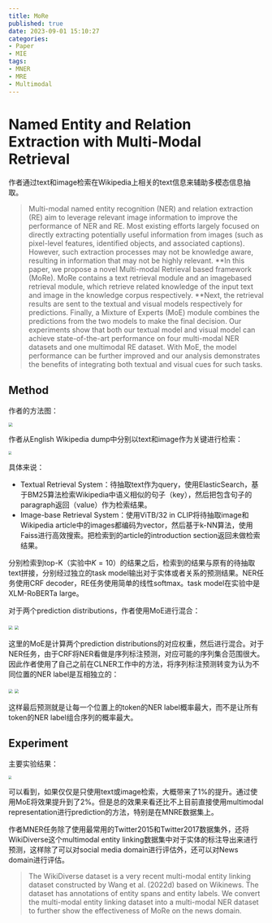 ```yaml
---
title: MoRe
published: true
date: 2023-09-01 15:10:27
categories:
- Paper
- MIE
tags:
- MNER
- MRE
- Multimodal
---
```


# Named Entity and Relation Extraction with Multi-Modal Retrieval

作者通过text和image检索在Wikipedia上相关的text信息来辅助多模态信息抽取。

> Multi-modal named entity recognition (NER) and relation extraction (RE) aim to leverage relevant image information to improve the performance of NER and RE. Most existing efforts largely focused on directly extracting potentially useful information from images (such as pixel-level features, identified objects, and associated captions). However, such extraction processes may not be knowledge aware, resulting in information that may not be highly relevant. **In this paper, we propose a novel Multi-modal Retrieval based framework (MoRe). MoRe contains a text retrieval module and an imagebased retrieval module, which retrieve related knowledge of the input text and image in the knowledge corpus respectively. **Next, the retrieval results are sent to the textual and visual models respectively for predictions. Finally, a Mixture of Experts (MoE) module combines the predictions from the two models to make the final decision. Our experiments show that both our textual model and visual model can achieve state-of-the-art performance on four multi-modal NER datasets and one multimodal RE dataset. With MoE, the model performance can be further improved and our analysis demonstrates the benefits of integrating both textual and visual cues for such tasks.

<!--more-->

## Method

作者的方法图：

<img src="https://lxy-blog-pics.oss-cn-beijing.aliyuncs.com/asssets/image-20230901151432582.png"   style="zoom:50%;" />

作者从English Wikipedia dump中分别以text和image作为关键进行检索：

<img src="https://lxy-blog-pics.oss-cn-beijing.aliyuncs.com/asssets/image-20230901151548710.png"   style="zoom:40%;" />

具体来说：

- Textual Retrieval System：待抽取text作为query，使用ElasticSearch，基于BM25算法检索Wikipedia中语义相似的句子（key），然后把包含句子的paragraph返回（value）作为检索结果。
- Image-base Retrieval System：使用ViTB/32 in CLIP将待抽取image和Wikipedia article中的images都编码为vector，然后基于k-NN算法，使用Faiss进行高效搜索。把检索到的article的introduction section返回未做检索结果。

分别检索到top-K（实验中$K=10$）的结果之后，检索到的结果与原有的待抽取text拼接，分别经过独立的task model输出对于实体或者关系的预测结果。NER任务使用CRF decoder，RE任务使用简单的线性softmax。task model在实验中是XLM-RoBERTa large。

对于两个prediction distributions，作者使用MoE进行混合：

<img src="https://lxy-blog-pics.oss-cn-beijing.aliyuncs.com/asssets/image-20230901152335088.png"   style="zoom:50%;" />

<img src="https://lxy-blog-pics.oss-cn-beijing.aliyuncs.com/asssets/image-20230901152320697.png"   style="zoom:50%;" />

这里的MoE是计算两个prediction distributions的对应权重，然后进行混合。对于NER任务，由于CRF将NER看做是序列标注预测，对应可能的序列集合范围很大。因此作者使用了自己之前在CLNER工作中的方法，将序列标注预测转变为认为不同位置的NER label是互相独立的：

<img src="https://lxy-blog-pics.oss-cn-beijing.aliyuncs.com/asssets/image-20230901152615131.png"   style="zoom:50%;" />

<img src="https://lxy-blog-pics.oss-cn-beijing.aliyuncs.com/asssets/image-20230901152631421.png"   style="zoom:50%;" />

这样最后预测就是让每一个位置上的token的NER label概率最大，而不是让所有token的NER label组合序列的概率最大。

## Experiment

主要实验结果：

<img src="https://lxy-blog-pics.oss-cn-beijing.aliyuncs.com/asssets/image-20230901152831756.png"   style="zoom:40%;" />

可以看到，如果仅仅是只使用text或image检索，大概带来了1%的提升。通过使用MoE将效果提升到了2%。但是总的效果来看还比不上目前直接使用multimodal representation进行prediction的方法，特别是在MNRE数据集上。

作者MNER任务除了使用最常用的Twitter2015和Twitter2017数据集外，还将WikiDiverse这个multimodal entity linking数据集中对于实体的标注导出来进行预测，这样除了可以对social media domain进行评估外，还可以对News domain进行评估。

> The WikiDiverse dataset is a very recent multi-modal entity linking dataset constructed by Wang et al. (2022d) based on Wikinews. The dataset has annotations of entity spans and entity labels. We convert the multi-modal entity linking dataset into a multi-modal NER dataset to further show the effectiveness of MoRe on the news domain.

